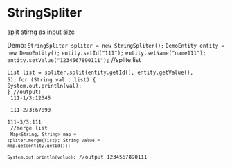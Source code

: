 # StringSpliter
split stirng as input size

Demo:
  	<code>StringSpliter spliter = new StringSpliter();</code>
	<code>DemoEntity entity = new DemoEntity();</code>
	<code>entity.setId("111");</code>
	<code>entity.setName("name111");</code>
	<code>entity.setValue("1234567890111");</code>
//splite list <br>
<code>
	List<String> list = spliter.split(entity.getId(), entity.getValue(), 5);</code>	
	<code>for (String val : list) {</code>	
	    <code>System.out.println(val);</code>	
	<code>}
//output:<br>
  111-1/3:12345<br><br>
  111-2/3:67890<br>
  111-3/3:111<br>
//merge list<br>
	<code>Map<String, String> map = spliter.merge(list);</code>	
	<code>String value = map.get(entity.getId());</code>	
	<code>System.out.println(value);</code>	
//output
  1234567890111<br>
